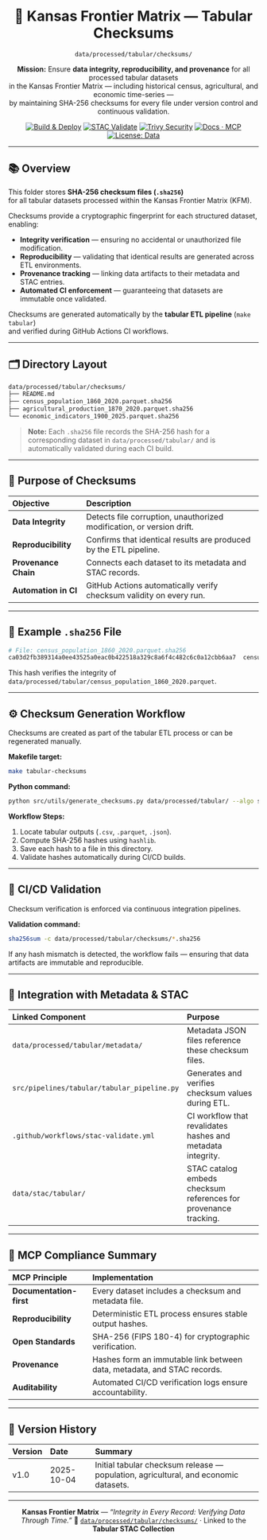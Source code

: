 <div align="center">

# 🧾 Kansas Frontier Matrix — Tabular Checksums  
`data/processed/tabular/checksums/`

**Mission:** Ensure **data integrity, reproducibility, and provenance** for all processed tabular datasets  
in the Kansas Frontier Matrix — including historical census, agricultural, and economic time-series —  
by maintaining SHA-256 checksums for every file under version control and continuous validation.

[![Build & Deploy](https://github.com/bartytime4life/Kansas-Frontier-Matrix/actions/workflows/site.yml/badge.svg)](../../../../.github/workflows/site.yml)
[![STAC Validate](https://github.com/bartytime4life/Kansas-Frontier-Matrix/actions/workflows/stac-validate.yml/badge.svg)](../../../../.github/workflows/stac-validate.yml)
[![Trivy Security](https://github.com/bartytime4life/Kansas-Frontier-Matrix/actions/workflows/trivy.yml/badge.svg)](../../../../.github/workflows/trivy.yml)
[![Docs · MCP](https://img.shields.io/badge/Docs-MCP-blue)](../../../../docs/)
[![License: Data](https://img.shields.io/badge/License-CC--BY%204.0-green)](../../../../LICENSE)

</div>

---

## 📚 Overview

This folder stores **SHA-256 checksum files (`.sha256`)**  
for all tabular datasets processed within the Kansas Frontier Matrix (KFM).

Checksums provide a cryptographic fingerprint for each structured dataset, enabling:
- **Integrity verification** — ensuring no accidental or unauthorized file modification.  
- **Reproducibility** — validating that identical results are generated across ETL environments.  
- **Provenance tracking** — linking data artifacts to their metadata and STAC entries.  
- **Automated CI enforcement** — guaranteeing that datasets are immutable once validated.

Checksums are generated automatically by the **tabular ETL pipeline** (`make tabular`)  
and verified during GitHub Actions CI workflows.

---

## 🗂️ Directory Layout

```bash
data/processed/tabular/checksums/
├── README.md
├── census_population_1860_2020.parquet.sha256
├── agricultural_production_1870_2020.parquet.sha256
└── economic_indicators_1900_2025.parquet.sha256
````

> **Note:** Each `.sha256` file records the SHA-256 hash for a corresponding dataset in
> `data/processed/tabular/` and is automatically validated during each CI build.

---

## 🔐 Purpose of Checksums

| Objective            | Description                                                           |
| :------------------- | :-------------------------------------------------------------------- |
| **Data Integrity**   | Detects file corruption, unauthorized modification, or version drift. |
| **Reproducibility**  | Confirms that identical results are produced by the ETL pipeline.     |
| **Provenance Chain** | Connects each dataset to its metadata and STAC records.               |
| **Automation in CI** | GitHub Actions automatically verify checksum validity on every run.   |

---

## 🧮 Example `.sha256` File

```bash
# File: census_population_1860_2020.parquet.sha256
ca03d2fb389314a0ee43525a0eac0b422518a329c8a6f4c482c6c0a12cbb6aa7  census_population_1860_2020.parquet
```

This hash verifies the integrity of
`data/processed/tabular/census_population_1860_2020.parquet`.

---

## ⚙️ Checksum Generation Workflow

Checksums are created as part of the tabular ETL process or can be regenerated manually.

**Makefile target:**

```bash
make tabular-checksums
```

**Python command:**

```bash
python src/utils/generate_checksums.py data/processed/tabular/ --algo sha256
```

**Workflow Steps:**

1. Locate tabular outputs (`.csv`, `.parquet`, `.json`).
2. Compute SHA-256 hashes using `hashlib`.
3. Save each hash to a file in this directory.
4. Validate hashes automatically during CI/CD builds.

---

## 🧰 CI/CD Validation

Checksum verification is enforced via continuous integration pipelines.

**Validation command:**

```bash
sha256sum -c data/processed/tabular/checksums/*.sha256
```

If any hash mismatch is detected, the workflow fails —
ensuring that data artifacts are immutable and reproducible.

---

## 🧩 Integration with Metadata & STAC

| Linked Component                            | Purpose                                                          |
| :------------------------------------------ | :--------------------------------------------------------------- |
| `data/processed/tabular/metadata/`          | Metadata JSON files reference these checksum files.              |
| `src/pipelines/tabular/tabular_pipeline.py` | Generates and verifies checksum values during ETL.               |
| `.github/workflows/stac-validate.yml`       | CI workflow that revalidates hashes and metadata integrity.      |
| `data/stac/tabular/`                        | STAC catalog embeds checksum references for provenance tracking. |

---

## 🧠 MCP Compliance Summary

| MCP Principle           | Implementation                                                          |
| :---------------------- | :---------------------------------------------------------------------- |
| **Documentation-first** | Every dataset includes a checksum and metadata file.                    |
| **Reproducibility**     | Deterministic ETL process ensures stable output hashes.                 |
| **Open Standards**      | SHA-256 (FIPS 180-4) for cryptographic verification.                    |
| **Provenance**          | Hashes form an immutable link between data, metadata, and STAC records. |
| **Auditability**        | Automated CI/CD verification logs ensure accountability.                |

---

## 📅 Version History

| Version | Date       | Summary                                                                             |
| :------ | :--------- | :---------------------------------------------------------------------------------- |
| v1.0    | 2025-10-04 | Initial tabular checksum release — population, agricultural, and economic datasets. |

---

<div align="center">

**Kansas Frontier Matrix** — *“Integrity in Every Record: Verifying Data Through Time.”*
📍 [`data/processed/tabular/checksums/`](.) · Linked to the **Tabular STAC Collection**

</div>
